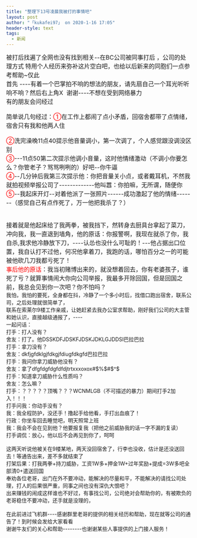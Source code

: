 ```yaml
---
title: "整理下13号凌晨我被打的事情吧"
layout: post
author: "「kukafei97」 on 2020-1-16 17:05"
header-style: text
tags:
  - 新闻
---
```


<head></head>
<body>
 <font size="3">被打后找遍了全网也没有找到相关--在BC公司被同事打后 ，公司的处理方式</font>
 <font size="3">特用个人经历来弥补这片空白吧，也给以后新来的同胞们一点参考帮助~仅此</font>
 <br> 
 <font size="3">首先 ----有着一个巴掌拍不响的想法的朋友，请先扇自己一个耳光听听响不响？然后右上角X&nbsp;&nbsp;谢谢----不想在受到网络暴力</font>
 <br> 
 <font size="3">有的朋友会问经过</font>
 <br> 
 <br> 
 <font size="3">简单说几句经过：<font color="#ff0000">①</font>在工作上都闹了点小矛盾，回宿舍都带了点情绪，宿舍只有我和他两人住</font>
 <br> 
 <br> 
 <font size="3"><font color="#ff0000">②</font>洗完澡晚11点40提示他音量调小，第一次调了，个人感觉跟没调没区别</font>
 <br> 
 <font size="3"><font color="#ff0000">③</font>---11点50第二次提示他调小音量，这时他情绪激动（不调小你要怎么？你管老子？骂骂咧咧的）好吧--你牛逼</font>
 <br> 
 <font size="3"><font color="#ff0000">④</font>--几分钟后我第三次提示他：你把音量关小点，或者戴耳机，不然我就拍视频举报公司了-------------他叫嚣：你拍嘛，无所谓，随便你</font>
 <br> 
 <font size="3"><font color="#ff0000">⑤</font>--我起床开灯--对着他派了一张照片------成功激起了他的情绪-------（感觉自己有点作死了，万一他把我杀了？）</font>
 <br> 
 <font size="3"><br> </font>
 <br> 
 <font size="3">接着就是他起床给了我两拳，被我挡下，然转身去厨具台拿起了菜刀，冲向我，我一直退到墙角，他的原话：你报警啊，我现在就杀了你，我自杀,我求他冷静放下刀，----认怂也没什么可耻的！---他占据出口位置，我自认打不过他，何况他拿着刀，我跑的话，哪怕百分之一的可能被他砍几刀我都亏死了！</font>
 <br> 
 <font size="3"><font color="#ff0000">事后他的原话</font>：我当初赌博出来的，就没想着回去，你有老婆孩子，谁死了亏？就算事情闹大你向公司举报，我最多开除回国，但是回国之前，我总会见到你一次吧？你不怕吗？</font>
 <br> 我怕，我怕的要死，全身都在抖，冷静了一个多小时后，找借口跑出宿舍，联系公司，之后处理就很简单了，
 <br> 联系在索莱尔9楼工作亲戚，让她赶紧去我办公室求帮助，刚好我们公司的大主管和她认识，直接越级通报了，----
 <br> 一起问话：
 <br> 打手：打人没有？
 <br> 舍友：打了。他DSSKDFJDSKFJDSKJDKLGJDDSI巴拉巴拉
 <br> 打手：拿刀没有？
 <br> 舍友：dkfjgfdklgjfdkgjfdiugfdkgfd巴拉巴拉
 <br> 打手：我问你拿刀威胁他没有？
 <br> 舍友：拿了dfgfdgfdgfdfdjtrtxxxoxox#$%$#$^$
 <br> 打手：知道拿刀威胁什么性质吗？
 <br> 舍友：怎么嘛？
 <br> 打手：？？？？？顶嘴？？？WCNMLGB（不可描述的暴力）期间打手2加入！！！
 <br> 打手问我：你动手没有？
 <br> 我：我全程防护，没还手！撸起手给他看，手打出血痕了！
 <br> 行政：你坐车回去睡觉吧，明天照常上班
 <br> 我：我会不会在见到他？他要报复我（把他之前威胁我的话一字不漏的复读）
 <br> 打手调侃：放心，他以后不会再见到你了，呵呵
 <br> 
 <br> 这两天听说他被关在9楼某地，两天没回宿舍了，行李也没收，估计是还没送回去！等通告出来，差不多就结束了
 <br> 打架后果：打我两拳+持刀威胁，工资1W多+押金1W+过年奖励+提成=3W多吧全部清0+遣送回国
 <br> 奉劝各位老哥，出门在外不要冲动，能解决的尽量和平，不能解决的请找公司处理，打人的后果很严重，同事之间也没有深仇大恨吧？
 <br> 出来赚钱的闹成这样谁也不好过，有事找公司，公司绝对会帮助你的，有被欺负的老哥稳住不要冲动，还手就是没理的，
 <br> 
 <br> 在此前进过飞机群----感谢群里老哥的提供的相关经历和帮助，现在就等公司的通告了！到时候会发给大家看看
 <br> 谢谢牛友们的关心和帮助--------也谢谢某些人事提供的上门接人服务！
 <br> 
 <br> 
 <br> 
 <br> 
 <font size="3"><br> </font>
 <br> 
 <font size="3"><br> </font>
 <br> 
 <font size="3"><br> </font>
 <br> 
 <font size="3"><br> </font>
 <br>
</body>


